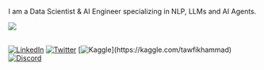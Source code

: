 
I am a Data Scientist & AI Engineer specializing in NLP, LLMs and AI Agents.

<div align="left">
<img src="https://komarev.com/ghpvc/?username=tawfikhammad&&style=flat-square" align="center" />
</div>  
<br>

[![LinkedIn](https://img.shields.io/badge/LinkedIn-%230077B5.svg?logo=linkedin&logoColor=white)](https://linkedin.com/in/tawfikhammad) [![Twitter](https://img.shields.io/badge/Twitter-%231DA1F2.svg?logo=X&logoColor=white)](https://x.com/tmetwally_3) [![Kaggle](https://img.shields.io/badge/Kaggle-%2320BEFF.svg?)](https://kaggle.com/tawfikhammad) 
[![Discord](https://img.shields.io/badge/Discord-%237289DA.svg?logo=discord&logoColor=white)](https://discord.com/users/tawfikhammad)
